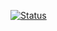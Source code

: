 
[![Status](https://img.shields.io/badge/Tensorflow-running-skirretgreen)](https://github/Adminixtrator)

